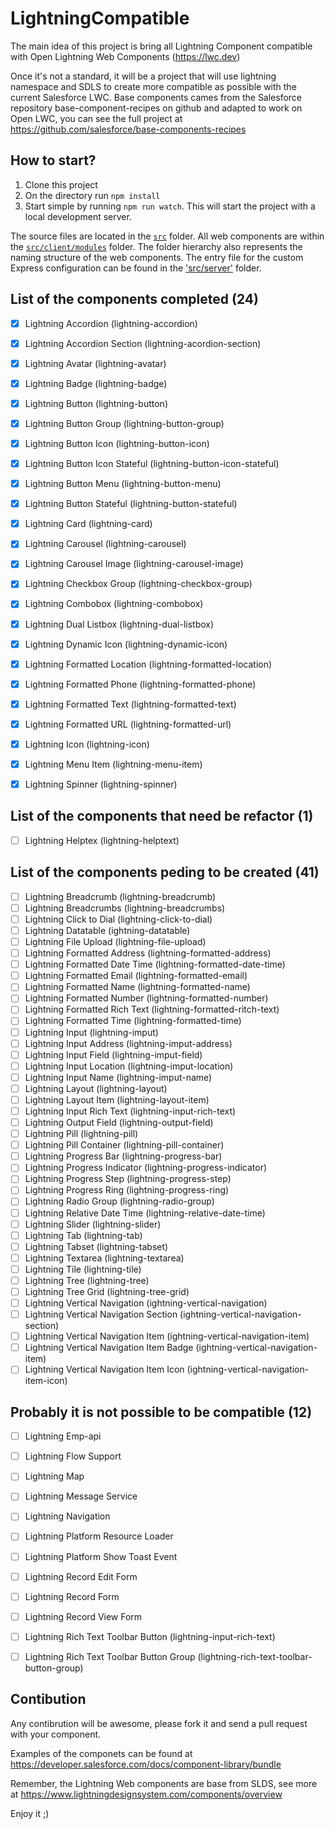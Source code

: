 # LightningCompatible

The main idea of this project is bring all Lightning Component compatible with Open Lightning Web Components (https://lwc.dev)

Once it's not a standard, it will be a project that will use lightning namespace and SDLS to create more compatible as possible with the current Salesforce LWC. Base components cames from the Salesforce repository base-component-recipes on github and adapted to work on Open LWC, you can see the full project at https://github.com/salesforce/base-components-recipes

## How to start?

1. Clone this project
2. On the directory run `npm install`
3. Start simple by running `npm run watch`. This will start the project with a local development server.

The source files are located in the [`src`](./src) folder.
All web components are within the [`src/client/modules`](./src/modules) folder.
The folder hierarchy also represents the naming structure of the web components. The entry file for the custom Express configuration can be found in the ['src/server'](./src/server) folder.

## List of the components completed (24)

-   [X] Lightning Accordion (lightning-accordion)
-   [X] Lightning Accordion Section (lightning-acordion-section)
-   [X] Lightning Avatar (lightning-avatar)
-   [X] Lightning Badge (lightning-badge)
-   [X] Lightning Button (lightning-button)
-   [X] Lightning Button Group (lightning-button-group)
-   [X] Lightning Button Icon (lightning-button-icon)
-   [X] Lightning Button Icon Stateful (lightning-button-icon-stateful)
-   [X] Lightning Button Menu (lightning-button-menu)
-   [X] Lightning Button Stateful (lightning-button-stateful)
-   [X] Lightning Card (lightning-card)
-   [X] Lightning Carousel (lightning-carousel)
-   [X] Lightning Carousel Image (lightning-carousel-image)
-   [X] Lightning Checkbox Group (lightning-checkbox-group)
-   [X] Lightning Combobox (lightning-combobox)
-   [X] Lightning Dual Listbox (lightning-dual-listbox)
-   [X] Lightning Dynamic Icon (lightning-dynamic-icon)
-   [X] Lightning Formatted Location (lightning-formatted-location)
-   [X] Lightning Formatted Phone (lightning-formatted-phone)
-   [X] Lightning Formatted Text (lightning-formatted-text)
-   [X] Lightning Formatted URL (lightning-formatted-url)
-   [X] Lightning Icon (lightning-icon)
-   [X] Lightning Menu Item (lightning-menu-item)
-   [X] Lightning Spinner (lightning-spinner)


## List of the components that need be refactor (1)
-   [ ] Lightning Helptex (lightning-helptext)


## List of the components peding to be created (41)

-   [ ] Lightning Breadcrumb (lightning-breadcrumb)
-   [ ] Lightning Breadcrumbs (lightning-breadcrumbs)
-   [ ] Lightning Click to Dial (lightning-click-to-dial)
-   [ ] Lightning Datatable (ightning-datatable)
-   [ ] Lightning File Upload (lightning-file-upload)
-   [ ] Lightning Formatted Address (lightning-formatted-address)
-   [ ] Lightning Formatted Date Time (lightning-formatted-date-time)
-   [ ] Lightning Formatted Email (lightning-formatted-email)
-   [ ] Lightning Formatted Name (lightning-formatted-name)
-   [ ] Lightning Formatted Number (lightning-formatted-number)
-   [ ] Lightning Formatted Rich Text (lightning-formatted-ritch-text)
-   [ ] Lightning Formatted Time (lightning-formatted-time)
-   [ ] Lightning Input (lightning-imput)
-   [ ] Lightning Input Address (lightning-imput-address)
-   [ ] Lightning Input Field (lightning-imput-field)
-   [ ] Lightning Input Location (lightning-imput-location)
-   [ ] Lightning Input Name (lightning-imput-name)
-   [ ] Lightning Layout (lightning-layout)
-   [ ] Lightning Layout Item (lightning-layout-item)
-   [ ] Lightning Input Rich Text (lightning-input-rich-text)
-   [ ] Lightning Output Field (lightning-output-field)
-   [ ] Lightning Pill (lightning-pill)
-   [ ] Lightning Pill Container (lightning-pill-container)
-   [ ] Lightning Progress Bar (lightning-progress-bar)
-   [ ] Lightning Progress Indicator (lightning-progress-indicator)
-   [ ] Lightning Progress Step (lightning-progress-step)
-   [ ] Lightning Progress Ring (lightning-progress-ring)
-   [ ] Lightning Radio Group (lightning-radio-group)
-   [ ] Lightning Relative Date Time (lightning-relative-date-time)
-   [ ] Lightning Slider (lightning-slider)
-   [ ] Lightning Tab (lightning-tab)
-   [ ] Lightning Tabset (lightning-tabset)
-   [ ] Lightning Textarea (lightning-textarea)
-   [ ] Lightning Tile (lightning-tile)
-   [ ] Lightning Tree (lightning-tree)
-   [ ] Lightning Tree Grid (lightning-tree-grid)
-   [ ] Lightning Vertical Navigation (ightning-vertical-navigation)
-   [ ] Lightning Vertical Navigation Section (ightning-vertical-navigation-section)
-   [ ] Lightning Vertical Navigation Item (ightning-vertical-navigation-item)
-   [ ] Lightning Vertical Navigation Item Badge (ightning-vertical-navigation-item)
-   [ ] Lightning Vertical Navigation Item Icon (ightning-vertical-navigation-item-icon)

## Probably it is not possible to be compatible (12)
-   [ ] Lightning Emp-api
-   [ ] Lightning Flow Support
-   [ ] Lightning Map
-   [ ] Lightning Message Service
-   [ ] Lightning Navigation
-   [ ] Lightning Platform Resource Loader
-   [ ] Lightning Platform Show Toast Event
-   [ ] Lightning Record Edit Form
-   [ ] Lightning Record Form
-   [ ] Lightning Record View Form
-   [ ] Lightning Rich Text Toolbar Button (lightning-input-rich-text)
-   [ ] Lightning Rich Text Toolbar Button Group (lightning-rich-text-toolbar-button-group)


## Contibution

Any contibrution will be awesome, please fork it and send a pull request with your component.

Examples of the componets can be found at https://developer.salesforce.com/docs/component-library/bundle

Remember, the Lightning Web components are base from SLDS, see more at https://www.lightningdesignsystem.com/components/overview

Enjoy it ;) 